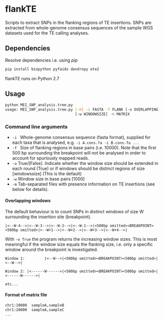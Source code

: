 # flankTE

Scripts to extract SNPs in the flanking regions of TE insertions. 
SNPs are extracted from whole-genome consensus sequences of the sample WGS datasets used for the TE calling analyses.
 
 
## Dependencies

Resolve dependencies i.e. using *pip*


```bash
pip install biopython pyfaidx dendropy ete2
```

flankTE runs on Python 2.7


## Usage

```bash
python MEI_SNP_analysis.tree.py 
usage: MEI_SNP_analysis.tree.py [-h] -i FASTA -f FLANK [-o OVERLAPPING]
                                [-w WINDOWSIZE] -m MATRIX
```

### Command line arguments

- `-i ` Whole-genome consensus sequence (fasta format), supplied for each taxa that is analysed,
 e.g. `-i A.cons.fa -i B.cons.fa ...`
- `-f ` Size of flanking regions in base pairs (i.e. 10000). Note that the first 500 bp surrounding the breakpoint will
not be analysed in order to account for spuriously mapped reads. 
- `-o` True/[False]. Indicate whether the window size should be extended in each round (True) or
 if windows should be distinct regions of size [windowssize] (This is the default) 
- `-w` Window size in base pairs [1000]
- `-m` Tab-separated files with presence information on TE insertions (see below for details).


#### Overlapping windows

The default behaviour is to count SNPs in distinct windows of size W surrounding the insertion site (breakpoint).


```
|<--W-4-->|<--W-3-->|<--W-2-->|<--W-1-->|<500bp omitted><BREAKPOINT><500bp omitted>|<--W+1-->|<--W+2-->|<--W+3-->|<--W+4-->|

```

With `-o True` the program returns the increasing window sizes. This is most meaningful if 
the window size equals the flanking size, i.e. only a specific window around the breakpoint is investigated.

```
Window 1:         |<--W-->|<500bp omitted><BREAKPOINT><500bp omitted>|<--W-->|

Window 2: |<------W------>|<500bp omitted><BREAKPOINT><500bp omitted>|<------W------>|

etc...
```

#### Format of matrix file

```bash
chr1:10000  sampleA,sampleB
chr1:20000  sampleA,sampleC
...


